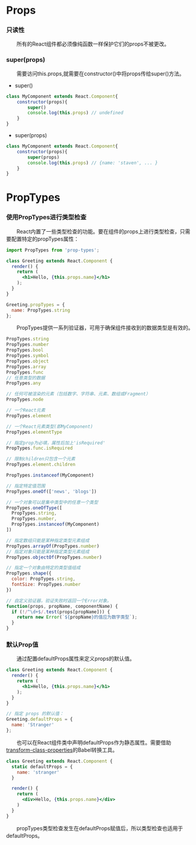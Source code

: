 # Props
### 只读性
&emsp;&emsp;所有的React组件都必须像纯函数一样保护它们的props不被更改。

### super(props)
&emsp;&emsp;需要访问this.props,就需要在constructor()中将props传给super()方法。
* super()
```jsx
class MyComponent extends React.Component{
    constructor(props){
        super()
        console.log(this.props) // undefined
    }
}
```
* super(props)
```jsx
class MyComponent extends React.Component{
    constructor(props){
        super(props)
        console.log(this.props) // {name: 'staven', ... }
    }
}
```

# PropTypes
### 使用PropTypes进行类型检查
&emsp;&emsp;React内置了一些类型检查的功能。要在组件的props上进行类型检查，只需要配置特定的propTypes属性：
```jsx
import PropTypes from 'prop-types';

class Greeting extends React.Component {
  render() {
    return (
      <h1>Hello, {this.props.name}</h1>
    );
  }
}

Greeting.propTypes = {
  name: PropTypes.string
};
```
&emsp;&emsp;PropTypes提供一系列验证器，可用于确保组件接收到的数据类型是有效的。
```jsx
PropTypes.string
PropTypes.number
PropTypes.bool
PropTypes.symbol
PropTypes.object
PropTypes.array
PropTypes.func
// 任意类型的数据
PropTypes.any

// 任何可被渲染的元素（包括数字、字符串、元素、数组或Fragment）
PropTypes.node

// 一个React元素
PropTypes.element

// 一个React元素类型(即MyComponent)
PropTypes.elementType

// 指定prop为必填，属性后加上'isRequired'
PropTypes.func.isRequired

// 限制children只包含一个元素
PropTypes.element.children

PropTypes.instanceof(MyComponent)

// 指定特定值范围
PropTypes.oneOf(['news', 'blogs'])

// 一个对象可以是集中类型中的任意一个类型
PropTypes.oneOfType([
  PropTypes.string,
  PropTypes.number,
  PropTypes.instanceof(MyComponent)
])

// 指定数组只能是某种指定类型元素组成
PropTypes.arrayOf(PropTypes.number)
// 指定对象只能是某种指定类型元素组成
PropTypes.objectOf(PropTypes.number)

// 指定一个对象由特定的类型值组成
PropTypes.shape({
  color: PropTypes.string,
  fontSize: PropTypes.number
})

// 自定义验证器，验证失败时返回一个Error对象。
function(props, propName, componentName) {
  if (!/^\d+$/.test(props[propName])) {
    return new Error(`${propName}的值应为数字类型`);
  }
}
```

### 默认Prop值
&emsp;&emsp;通过配置defaultProps属性来定义props的默认值。
```jsx
class Greeting extends React.Component {
  render() {
    return (
      <h1>Hello, {this.props.name}</h1>
    );
  }
}

// 指定 props 的默认值：
Greeting.defaultProps = {
  name: 'Stranger'
};
```
&emsp;&emsp;也可以在React组件类中声明defaultProps作为静态属性。需要借助[transform-class-properties](https://babeljs.io/docs/en/babel-plugin-proposal-class-properties)的Babel转换工具。

```jsx
class Greeting extends React.Component {
  static defaultProps = {
    name: 'stranger'
  }

  render() {
    return (
      <div>Hello, {this.props.name}</div>
    )
  }
}
```
&emsp;&emsp;propTypes类型检查发生在defaultProps赋值后，所以类型检查也适用于defaultProps。